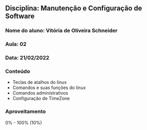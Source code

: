 ## Disciplina: Manutenção e Configuração de Software
### Nome do aluno: Vitória de Oliveira Schneider
### Aula: 02
### Data: 21/02/2022


### Conteúdo
- Teclas de atalhos do linux
- Comandos e suas funções do linux
- Comandos administrativos
- Configuração de TimeZone

### Aproveitamento
0% - 100%  (10%)

